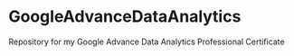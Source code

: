 # GoogleAdvanceDataAnalytics
Repository for my Google Advance Data Analytics Professional Certificate
